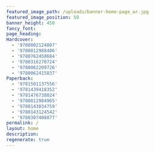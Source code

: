 ```yaml
---
featured_image_path: /uploads/banner-home-page_wr.jpg
featured_image_position: 50
banner_height: 450
fancy_font:
page_heading:
Hardcover:
  - '9780802124807'
  - '9780812988406'
  - '9780762458684'
  - '9780316270724'
  - '9780062209726'
  - '9780062415837'
Paperback:
  - '9781501137556'
  - '9781439418352'
  - '9781476738024'
  - '9780812984965'
  - '9780143034759'
  - '9780143124542'
  - '9780307408877'
permalink: /
layout: home
description:
regenerate: true
---
```



